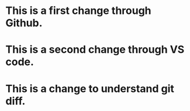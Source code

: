 # This is a first change through Github.
# This is a second change through VS code.
# This is a change to understand git diff.